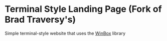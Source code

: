 # Terminal Style Landing Page (Fork of Brad Traversy's)

Simple terminal-style website that uses the [WinBox](https://github.com/nextapps-de/winbox) library
